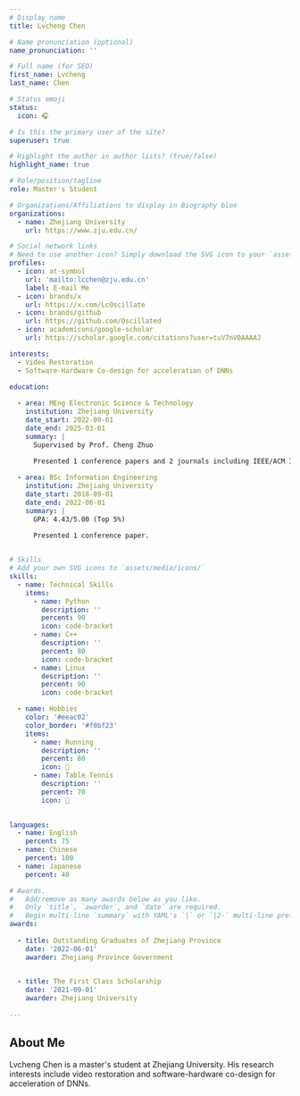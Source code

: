```yaml
---
# Display name
title: Lvcheng Chen

# Name pronunciation (optional)
name_pronunciation: ''

# Full name (for SEO)
first_name: Lvcheng
last_name: Chen

# Status emoji
status:
  icon: 🎧

# Is this the primary user of the site?
superuser: true

# Highlight the author in author lists? (true/false)
highlight_name: true

# Role/position/tagline
role: Master's Student

# Organizations/Affiliations to display in Biography blox
organizations:
  - name: Zhejiang University
    url: https://www.zju.edu.cn/

# Social network links
# Need to use another icon? Simply download the SVG icon to your `assets/media/icons/` folder.
profiles:
  - icon: at-symbol
    url: 'mailto:lcchen@zju.edu.cn'
    label: E-mail Me
  - icon: brands/x
    url: https://x.com/LcOscillate
  - icon: brands/github
    url: https://github.com/Oscillated
  - icon: academicons/google-scholar
    url: https://scholar.google.com/citations?user=tuV7nV0AAAAJ

interests:
  - Video Restoration
  - Software-Hardware Co-design for acceleration of DNNs

education:
  
  - area: MEng Electronic Science & Technology
    institution: Zhejiang University
    date_start: 2022-09-01
    date_end: 2025-03-01
    summary: |
      Supervised by Prof. Cheng Zhuo
      
      Presented 1 conference papers and 2 journals including IEEE/ACM International Conference on Computer-Aided Design (ICCAD) and ACM Transactions on Computing Systems (TECS), etc.  

  - area: BSc Information Engineering
    institution: Zhejiang University
    date_start: 2018-09-01
    date_end: 2022-06-01
    summary: |
      GPA: 4.43/5.00 (Top 5%)
      
      Presented 1 conference paper.


# Skills
# Add your own SVG icons to `assets/media/icons/`
skills:
  - name: Technical Skills
    items:
      - name: Python
        description: ''
        percent: 90
        icon: code-bracket
      - name: C++
        description: ''
        percent: 80
        icon: code-bracket
      - name: Linux
        description: ''
        percent: 90
        icon: code-bracket

  - name: Hobbies
    color: '#eeac02'
    color_border: '#f0bf23'
    items:
      - name: Running
        description: ''
        percent: 80
        icon: 🏃
      - name: Table Tennis
        description: ''
        percent: 70
        icon: 🏓
      

languages:
  - name: English
    percent: 75
  - name: Chinese
    percent: 100
  - name: Japanese
    percent: 40

# Awards.
#   Add/remove as many awards below as you like.
#   Only `title`, `awarder`, and `date` are required.
#   Begin multi-line `summary` with YAML's `|` or `|2-` multi-line prefix and indent 2 spaces below.
awards:
  
  - title: Outstanding Graduates of Zhejiang Province
    date: '2022-06-01'
    awarder: Zhejiang Province Government
  

  - title: The First Class Scholarship
    date: '2021-09-01'
    awarder: Zhejiang University
    
---
```


## About Me

Lvcheng Chen is a master's student at Zhejiang University. His research interests include video restoration and software-hardware co-design for acceleration of DNNs.
